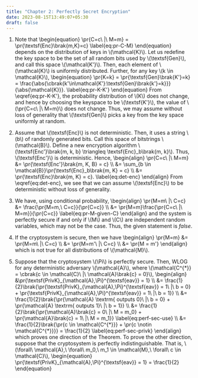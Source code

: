 ```yaml
---
title: "Chapter 2: Perfectly Secret Encryption"
date: 2023-08-15T13:49:07+05:30
draft: false
---
```


1. Note that
\begin{equation}
\pr{C=c\ |\ M=m} = \pr{\textsf{Enc}\brak{m,K}=c}
\label{eq:pr-C-M}
\end{equation}
depends on the distribution of keys in \\(\mathcal{K}\\). Let us redefine the key space to be the set of all random bits used by \\(\textsf{Gen}\\), and call this space \\(\mathcal{K'}\\). Then, each element of \\(\mathcal{K}\\) is uniformly distributed. Further, for any key \\(k \in \mathcal{K}\\),
\begin{equation}
\pr{K=k} = \pr{\textsf{Gen}\brak{K'}=k} = \frac{\abs{\cbrak{k'\in\mathcal{K'}:\textsf{Gen}\brak{k'}=k}}}{\abs{\mathcal{K}}}.
\label{eq:pr-K-K'}
\end{equation}
From \eqref{eq:pr-K-K'}, the probability distribution of \\(K\\) does not change, and hence by choosing the keyspace to be \\(\textsf{K'}\\), the value of \\(\pr{C=c\ |\ M=m}\\) does not change. Thus, we may assume without loss of generality that \\(\textsf{Gen}\\) picks a key from the key space uniformly at random.

2. Assume that \\(\textsf{Enc}\\) is not deterministic. Then, it uses a string \\(b\\) of randomly generated bits. Call this space of bitstrings \\(\mathcal{B}\\). Define a new encryption algorithm \\(\textsf{Enc'}\brak{m, k, b} \triangleq \textsf{Enc}\_b\brak{m, k}\\). Thus, \\(\textsf{Enc'}\\) is deterministic. Hence,
\begin{align}
\pr{C=c\ |\ M=m} &= \pr{\textsf{Enc'}\brak{m, K, B} = c} \\\\
&= \sum_{b \in \mathcal{B}}\pr{\textsf{Enc}\_b\brak{m, K} = c} \\\\
&= \pr{\textsf{Enc}\brak{m, K} = c}.
\label{eq:det-enc}
\end{align}
From \eqref{eq:det-enc}, we see that we can assume \\(\textsf{Enc}\\) to be deterministic without loss of generality.

3. We have, using conditional probability,
\begin{align}
\pr{M=m\ |\ C=c} &= \frac{\pr{M=m,\ C=c}}{\pr{C=c}} \\\\
&= \pr{M=m}\frac{\pr{C=c\ |\ M=m}}{\pr{C=c}}
\label{eq:pr-M-given-C}
\end{align}
and the system is perfectly secure if and only if \\(M\\) and \\(C\\) are independent random variables, which may not be the case. Thus, the given statement is _false_.

4. If the cryptosystem is secure, then we have
\begin{align}
\pr{M=m} &= \pr{M=m\ |\ C=c} \\\\
&= \pr{M=m'\ |\ C=c} \\\\
&= \pr{M = m'}
\end{align}
which is not true for all distributions of \\(\mathcal{M}\\).

5. Suppose that the cryptosystem \\(\Pi\\) is perfectly secure. Then, WLOG for any deterministic adversary \\(\mathcal{A}\\), where \\(\mathcal{C^{\*}} = \cbrak{c \in \mathcal{C}\ |\ \mathcal{A}\brak{c} = 0}\\),
\begin{align}
&\pr{\textsf{PrivK}\_{\mathcal{A},\Pi}^{\textsf{eav}} = 1} \\\\
&= \frac{1}{2}\brak{\pr{\textsf{PrivK}\_{\mathcal{A},\Pi}^{\textsf{eav}} = 1\ |\ b = 0} + \pr{\textsf{PrivK}\_{\mathcal{A},\Pi}^{\textsf{eav}} = 1\ |\ b = 1}} \\\\
&= \frac{1}{2}\brak{\pr{\mathcal{A} \textrm{ outputs 0}\ |\ b = 0} + \pr{\mathcal{A} \textrm{ outputs 1}\ |\ b = 1}} \\\\
&= \frac{1}{2}\brak{\pr{\mathcal{A}\brak{c} = 0\ |\ M = m\_0} + \pr{\mathcal{A}\brak{c} = 1\ |\ M = m\_1}} \label{eq:perf-sec-use} \\\\
&= \frac{1}{2}\brak{\pr{c \in \mathcal{C^{\*}}} + \pr{c \notin \mathcal{C^{\*}}}} = \frac{1}{2}
\label{eq:perf-sec-privk}
\end{align}
    which proves one direction of the Theorem. To prove the other direction, suppose that the cryptosystem is perfectly indistinguishable. That is, \\(\forall\ \mathcal{A},\ \forall\ m\_0,\ m\_1 \in \mathcal{M},\ \forall\ c \in \mathcal{C}\\),
\begin{equation}
\pr{\textsf{PrivK}\_{\mathcal{A},\Pi}^{\textsf{eav}} = 1} = \frac{1}{2}
\end{equation}
